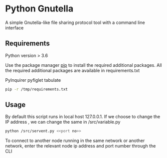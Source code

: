 # Python Gnutella

A simple Gnutella-like file sharing protocol tool with a command line interface

## Requirements

Python version > 3.6

Use the package manager [pip](https://pip.pypa.io/en/stable/) to install the required additional packages. All the required additional packages are available in requirements.txt

PyInquirer
pyfiglet
tabulate

```bash
pip -r /tmp/requirements.txt
```

## Usage

By default this script runs in local host 127.0.0.1. If we choose to change the IP address , we can change the same in /src/variable.py

```bash
python /src/servent.py <<port no>>
```

To connect to another node running in the same network or another network, enter the relevant node ip address and port number through the CLI
